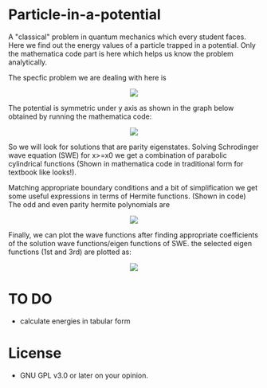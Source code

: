 # Particle-in-a-potential
A "classical" problem in quantum mechanics which every student faces. Here we find out the energy values of a particle trapped in a potential. Only the mathematica code part is here which helps us know the problem analytically.


The specfic problem we are dealing with here is 
<p align="center">
  <img src="http://i.imgur.com/eUIYwFT.png"/>
 </p>

The potential is symmetric under y axis as shown in the graph below obtained by running the mathematica code:
<p align="center">
  <img src="http://i.imgur.com/x9XJGyt.png"/>
 </p>
So we will look for solutions that are parity eigenstates. Solving Schrodinger wave equation (SWE) for x>=x0 we get a combination of parabolic cylindrical functions (Shown in mathematica code in traditional form for textbook like looks!).

Matching appropriate boundary conditions and a bit of simplification we get some useful expressions in terms of Hermite functions. (Shown in code)
The odd and even parity hermite polynomials are 
<p align="center">
  <img src="http://i.imgur.com/CNWa09g.png"/>
 </p>

Finally, we can plot the wave functions after finding appropriate coefficients of the solution wave functions/eigen functions of SWE. the selected eigen functions (1st and 3rd) are plotted as:
<p align="center">
  <img src="http://i.imgur.com/s7jdRsd.png"/>
 </p>


# TO DO
  - calculate energies in tabular form
  
# License
  - GNU GPL v3.0 or later on your opinion.
